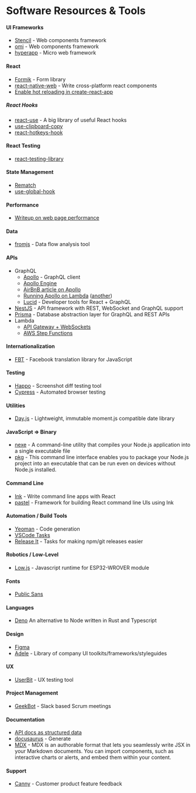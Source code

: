 # Software Resources & Tools

#### UI Frameworks

- [Stencil](https://stenciljs.com/) - Web components framework
- [omi](https://github.com/Tencent/omi) - Web components framework
- [hyperapp](https://github.com/jorgebucaran/hyperapp) - Micro web framework

#### React

- [Formik](https://jaredpalmer.com/formik/docs/overview) - Form library
- [react-native-web](https://github.com/necolas/react-native-web) - Write cross-platform react components
- [Enable hot reloading in create-react-app](https://daveceddia.com/hot-reloading-create-react-app/)

##### React Hooks

- [react-use](https://github.com/streamich/react-use) - A big library of useful React hooks
- [use-clipboard-copy](https://github.com/wsmd/use-clipboard-copy)
- [react-hotkeys-hook](https://github.com/JohannesKlauss/react-hotkeys-hook)

#### React Testing

- [react-testing-library](https://github.com/testing-library/react-testing-library)

#### State Management

- [Rematch](https://rematch.gitbooks.io)
- [use-global-hook](https://github.com/andregardi/use-global-hook)

#### Performance

- [Writeup on web page performance](https://www.smashingmagazine.com/2019/01/front-end-performance-checklist-2019-pdf-pages/)

#### Data

- [fromjs](http://www.fromjs.com/) - Data flow analysis tool 

#### APIs

- GraphQL
  - [Apollo](https://www.apollographql.com/) - GraphQL client
  - [Apollo Engine](https://engine.apollographql.com/account/gh.remoteit/services)
  - [AirBnB article on Apollo](https://medium.com/airbnb-engineering/how-airbnb-is-moving-10x-faster-at-scale-with-graphql-and-apollo-aa4ec92d69e2)
  - [Running Apollo on Lambda](https://www.apollographql.com/docs/apollo-server/servers/lambda.html) ([another](https://cloudacademy.com/blog/how-to-write-graphql-apps-using-aws-lambda/))
  - [Lucid](https://reactlucid.io/) - Developer tools for React + GraphQL
- [NestJS](https://docs.nestjs.com/) - API framework with REST, WebSocket and GraphQL support
- [Prisma](https://github.com/prisma/prisma) - Database abstraction layer for GraphQL and REST APIs
- Lambda
  - [API Gateway + WebSockets](https://serverless.com/blog/api-gateway-websockets-example/)
  - [AWS Step Functions](https://aws.amazon.com/step-functions/)


#### Internationalization

- [FBT](https://facebookincubator.github.io/fbt/) - Facebook translation library for JavaScript

#### Testing

- [Happo](https://happo.io/) - Screenshot diff testing tool
- [Cypress](https://www.cypress.io/) - Automated browser testing

#### Utilities

- [Day.js](https://github.com/iamkun/dayjs) - Lightweight, immutable moment.js compatible date library

#### JavaScript => Binary
- [nexe](https://github.com/nexe/nexe) - A command-line utility that compiles your Node.js application into a single executable file
- [pkg](https://github.com/zeit/pkg) - This command line interface enables you to package your Node.js project into an executable that can be run even on devices without Node.js installed.

#### Command Line

- [Ink](https://github.com/vadimdemedes/ink) - Write command line apps with React
- [pastel](https://github.com/vadimdemedes/pastel) - Framework for building React command line UIs using Ink

#### Automation / Build Tools

- [Yeoman](https://yeoman.io/) - Code generation
- [VSCode Tasks](https://code.visualstudio.com/Docs/editor/tasks)
- [Release It](https://github.com/webpro/release-it) - Tasks for making npm/git releases easier


#### Robotics / Low-Level

- [Low.js](https://www.lowjs.org/) - Javascript runtime for ESP32-WROVER module

#### Fonts

- [Public Sans](https://public-sans.digital.gov/)

#### Languages

- [Deno](https://deno.land) An alternative to Node written in Rust and Typescript

#### Design

- [Figma](https://www.figma.com/)
- [Adele](https://adele.uxpin.com/) - Library of company UI toolkits/frameworks/styleguides

#### UX

- [UserBit](https://userbitapp.com/) - UX testing tool

#### Project Management

- [GeekBot](https://geekbot.com) - Slack based Scrum meetings

#### Documentation

- [API docs as structured data](https://electronjs.org/blog/api-docs-json-schema)
- [docusaurus](https://docusaurus.io/) - Generate
- [MDX](https://mdxjs.com/) - MDX is an authorable format that lets you seamlessly write JSX in your Markdown documents. You can import components, such as interactive charts or alerts, and embed them within your content.

#### Support

- [Canny](https://canny.io/) - Customer product feature feedback


